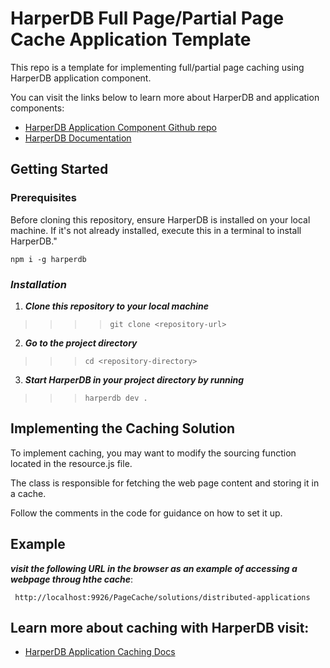 # HarperDB Full Page/Partial Page Cache Application Template

This repo is a template for implementing full/partial page caching using HarperDB application component.

You can visit the links below to learn more about HarperDB and application components:

- [HarperDB Application Component Github repo](https://github.com/HarperDB/application-template)
- [HarperDB Documentation](https://docs.harperdb.io/docs/developers/applications)



## Getting Started

### Prerequisites

Before cloning this repository, ensure HarperDB is installed on your local machine. If it's not already installed,
execute this in a terminal to install HarperDB."

```npm i -g harperdb``` 


### ***Installation***

1. ***Clone this repository to your local machine***


>>>> ```git clone <repository-url>```

2. ***Go to the project directory***

>>>```cd <repository-directory>```

3. ***Start HarperDB in your project directory by running*** 

>>>```harperdb dev .```


## Implementing the Caching Solution

To implement caching, you may want to modify the sourcing function located in the resource.js file. 

The class is responsible for fetching the web page content and storing it in a cache.

Follow the comments in the code for guidance on how to set it up.



## Example
    
***visit the following URL in the browser as an example of accessing a webpage throug hthe cache***: 

``` http://localhost:9926/PageCache/solutions/distributed-applications```



## Learn more about caching with HarperDB visit:

- [HarperDB Application Caching Docs](https://docs.harperdb.io/docs/developers/applications/caching)









